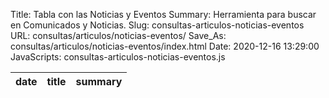 Title: Tabla con las Noticias y Eventos
Summary: Herramienta para buscar en Comunicados y Noticias.
Slug: consultas-articulos-noticias-eventos
URL: consultas/articulos/noticias-eventos/
Save_As: consultas/articulos/noticias-eventos/index.html
Date: 2020-12-16 13:29:00
JavaScripts: consultas-articulos-noticias-eventos.js


<table id="articulosNoticiasEventos" class="table" style="width:100%">
<thead>
<th>date</th>
<th>title</th>
<th>summary</th>
</thead>
</table>
